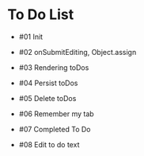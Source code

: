 # To Do List

- #01 Init

- #02 onSubmitEditing, Object.assign

- #03 Rendering toDos

- #04 Persist toDos

- #05 Delete toDos

- #06 Remember my tab

- #07 Completed To Do

- #08 Edit to do text
